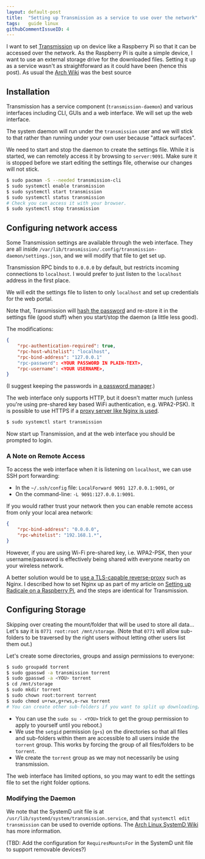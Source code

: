 ```yaml
---
layout: default-post
title:  "Setting up Transmission as a service to use over the network"
tags:   guide linux
githubCommentIssueID: 4
---
```


I want to set [Transmission][transmission-website] up on device like a
Raspberry Pi so that it can be accessed over the network. As the Raspberry Pi
is quite a simple device, I want to use an external storage drive for the
downloaded files. Setting it up as a service wasn't as straightforward as it
could have been (hence this post). As usual the [Arch Wiki][arch-wiki] was
the best source

## Installation

Transmission has a service component (`transmission-daemon`) and various
interfaces including CLI, GUIs and a web interface. We will set up the web
interface.

The system daemon will run under the `transmission` user and we will stick to
that rather than running under your own user because "attack surfaces".

We need to start and stop the daemon to create the settings file. While it
is started, we can remotely access it by browsing to `server:9091`. Make sure
it is stopped before we start editing the settings file, otherwise our changes
will not stick.

```bash
$ sudo pacman -S --needed transmission-cli
$ sudo systemctl enable transmission
$ sudo systemctl start transmission
$ sudo systemctl status transmission
# Check you can access it with your browser.
$ sudo systemctl stop transmission
```

## Configuring network access

Some Transmission settings are available through the web interface. They are all
inside `/var/lib/transmission/.config/transmission-daemon/settings.json`, and
we will modify that file to get set up.

Transmission RPC binds to `0.0.0.0` by default, but restricts incoming
connections to `localhost`. I would prefer to just listen to the `localhost`
address in the first place.

We will edit the settings file to listen to only `localhost` and set up
credentials for the web portal.

Note that, Transmission will [hash the password][transmission-password] and
re-store it in the settings file (good stuff) when you start/stop the daemon
(a little less good).

The modifications:

```json
{
    "rpc-authentication-required": true,
    "rpc-host-whitelist": "localhost",
    "rpc-bind-address": "127.0.0.1"
    "rpc-password": <YOUR PASSWORD IN PLAIN-TEXT>,
    "rpc-username": <YOUR USERNAME>,
}
```

(I suggest keeping the passwords in [a password manager][post-using-keepass-effectively].)

The web interface only supports HTTP, but it doesn't matter much (unless you're
using pre-shared key based WiFi authentication, e.g. WPA2-PSK). It is possible
to use HTTPS if a [proxy server like Nginx is used][nginx-proxy].

```bash
$ sudo systemctl start transmission
```

Now start up Transmission, and at the web interface you should be prompted to
login.

### A Note on Remote Access

To access the web interface when it is listening on `localhost`, we can use
SSH port forwarding:

* In the `~/.ssh/config` file: `LocalForward 9091 127.0.0.1:9091`, or
* On the command-line: `-L 9091:127.0.0.1:9091`.

If you would rather trust your network then you can enable remote access
from only your local area network:

```json
{
    "rpc-bind-address": "0.0.0.0",
    "rpc-whitelist": "192.168.1.*",
}
```

However, if you are using Wi-Fi pre-shared key, i.e. WPA2-PSK, then your
username/password is effectively being shared with everyone nearby on your
wireless network.

A better solution would be to [use a TLS-capable reverse-proxy][nginx-proxy]
such as Nginx. I described how to set Nginx up as part of my article on
[Setting up Radicale on a Raspberry Pi][post-radicale-server], and the steps
are identical for Transmission.

## Configuring Storage

Skipping over creating the mount/folder that will be used to store all data...
Let's say it is `0771 root:root /mnt/storage`. (Note that `0771` will allow
sub-folders to be traversed by the right users without letting other users
list them out.)

Let's create some directories, groups and assign permissions to everyone:

```sh
$ sudo groupadd torrent
$ sudo gpasswd -a transmission torrent
$ sudo gpasswd -a <YOU> torrent
$ cd /mnt/storage
$ sudo mkdir torrent
$ sudo chown root:torrent torrent
$ sudo chmod u+rwx,g+rws,o-rwx torrent
# You can create other sub-folders if you want to split up downloading/completed etc.
```

* You can use the `sudo su - <YOU>` trick to get the group permission to apply
to yourself until you reboot.)
* We use the `setgid` permission (`g+s`) on the directories so that all files
and sub-folders within them are accessible to all users inside the `torrent`
group. This works by forcing the group of all files/folders to be `torrent`.
* We create the `torrent` group as we may not necessarily be using transmission.

The web interface has limited options, so you may want to edit the settings
file to set the right folder options.

### Modifying the Daemon

We note that the SystemD unit file is at `/usr/lib/systemd/system/transmission.service`,
and that `systemctl edit transmission` can be used to override options. The
[Arch Linux SystemD Wiki][arch-wiki-systemd] has more information.

(TBD: Add the configuration for `RequiresMountsFor` in the SystemD unit file to
support removable devices?)


[post-radicale-server]: <{% post_url 2017-10-22-radicale-server %}>
[post-using-keepass-effectively]: <{% post_url 2013-10-01-using-keepass-effectively %}> "Using KeePass Effectively"
[transmission-website]: https://transmissionbt.com/
[arch-wiki]: https://wiki.archlinux.org/index.php/Transmission
[transmission-password]: https://superuser.com/questions/113649/how-do-you-set-a-password-for-transmission-daemon-the-bittorrent-client-server
[nginx-proxy]: https://askubuntu.com/questions/199738 "How do I get a HTTPS web interface in Transmission?"
[arch-wiki-systemd]: https://wiki.archlinux.org/index.php/Systemd#Editing_provided_units

